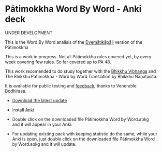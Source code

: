 # Pātimokkha Word By Word - Anki deck

UNDER DEVELOPMENT

This is the Word By Word analisis of the [Dvemātikāpāḷi](https://www.digitalpalireader.online/_dprhtml/index.html?loc=v.6.0.x.x.x.x.t) version of the Pātimokkha

This is a work in progress. Not all Pātimokkha rules covered yet, by every week covering few rules. So far covered up to PA 48. 

This work recomended to do study together with the [Bhikkhu Vibhaṅga](https://suttacentral.net/pitaka/vinaya/pli-tv-vi/pli-tv-bu-vb) and The Bhikkhu Patimokkha - Word by Word Translation by Bhikkhu Ñāṇatusita.

It is available for public testing and [feedback](https://docs.google.com/forms/d/e/1FAIpQLSf9boBe7k5tCwq7LdWgBHHGIPVc4ROO5yjVDo1X5LDAxkmGWQ/viewform?usp=pp_url&amp;entry.1433863141=Patimokkha), thanks to Venerable Bodhirasa.

- [Download the latest update](https://github.com/sasanarakkha/study-tools/raw/main/Anki_Decks/P%C4%81timokkha_Word_By_Word/P%C4%81timokkha%20Word%20By%20Word.apkg)

- Install [Anki](https://apps.ankiweb.net/)

- Double click on the downloaded file Pātimokkha Word by Word.apkg and it will appear in your Anki.

- For updating existing pack with keeping statistic do the same, while your Anki is open, just double click on the downloaded file Pātimokkha Word by Word.apkg and it will update.